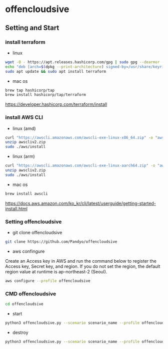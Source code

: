 # offencloudsive

## Setting and Start

### install terraform

- linux
```bash
wget -O - https://apt.releases.hashicorp.com/gpg | sudo gpg --dearmor -o /usr/share/keyrings/hashicorp-archive-keyring.gpg
echo "deb [arch=$(dpkg --print-architecture) signed-by=/usr/share/keyrings/hashicorp-archive-keyring.gpg] https://apt.releases.hashicorp.com $(grep -oP '(?<=UBUNTU_CODENAME=).*' /etc/os-release || lsb_release -cs) main" | sudo tee /etc/apt/sources.list.d/hashicorp.list
sudo apt update && sudo apt install terraform
```

- mac os

```bash
brew tap hashicorp/tap
brew install hashicorp/tap/terraform
```

https://developer.hashicorp.com/terraform/install

### install AWS CLI

- linux (amd)
```bash
curl "https://awscli.amazonaws.com/awscli-exe-linux-x86_64.zip" -o "awscliv2.zip"
unzip awscliv2.zip
sudo ./aws/install
```

- linux (arm)
```bash
curl "https://awscli.amazonaws.com/awscli-exe-linux-aarch64.zip" -o "awscliv2.zip"
unzip awscliv2.zip
sudo ./aws/install
```

- mac os
```bash
brew install awscli
```

https://docs.aws.amazon.com/ko_kr/cli/latest/userguide/getting-started-install.html

### Setting offencloudsive

- git clone offencloudsive
```bash
git clone https://github.com/Pandyo/offencloudsive
```

- aws confingure

Create an Access key in AWS and run the command below to register the Access key, Secret key, and region.
If you do not set the region, the default region value at runtime is ap-northeast-2 (Seoul).
```bash
aws configure --profile offencloudsive
```

### CMD offencloudsive

```bash
cd offencloudsive
```

- start
```bash
python3 offencloudsive.py --scenario scenario_name --profile offencloudsive
```

- destroy
```bash
python3 offencloudsive.py --scenario scenario_name --profile offencloudsive --destroy
```
